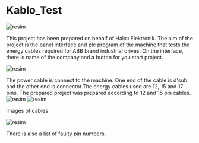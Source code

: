 # Kablo_Test
![resim](https://user-images.githubusercontent.com/73139362/189184067-a6b204fa-7590-4dec-9355-4a39c600aef5.png)

This project has been prepared on behalf of Halıcı Elektronik. The aim of the project is the panel interface and plc program of the machine that tests the energy cables required for ABB brand industrial drives. On the interface, there is name of the company and a button for you  start project.

![resim](https://user-images.githubusercontent.com/73139362/189197609-527d65e2-1dd9-45ad-94d7-41c7f0cfef44.png)

The power cable is connect to the machine. One end of the cable is d'sub and the other end is connector.The energy cables used are 12, 15 and 17 pins. The prepared project was prepared according to 12 and 15 pin cables.
![resim](https://user-images.githubusercontent.com/73139362/189190725-108c369e-aeae-4f67-827c-8dca31890eaa.png) 
![resim](https://user-images.githubusercontent.com/73139362/189190799-fa3aad1e-33ff-45cc-9ea7-0a0dd5204a88.png)

images of cables

![resim](https://user-images.githubusercontent.com/73139362/189199685-99b11deb-b1c8-4be6-ade0-24becbcedc66.png)

There is also a list of faulty pin numbers.

